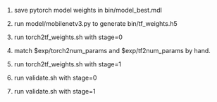 1. save pytorch model weights in bin/model_best.mdl
2. run model/mobilenetv3.py to generate bin/tf_weights.h5
3. run torch2tf_weights.sh with stage=0
4. match $exp/torch2num_params and $exp/tf2num_params by hand.
5. run torch2tf_weights.sh with stage=1

6. run validate.sh with stage=0
7. run validate.sh with stage=1

